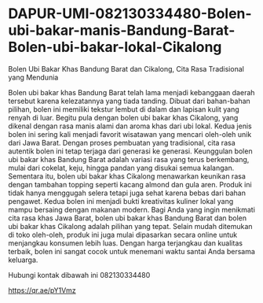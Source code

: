 # DAPUR-UMI-082130334480-Bolen-ubi-bakar-manis-Bandung-Barat-Bolen-ubi-bakar-lokal-Cikalong

Bolen Ubi Bakar Khas Bandung Barat dan Cikalong, Cita Rasa Tradisional yang Mendunia

Bolen ubi bakar khas Bandung Barat telah lama menjadi kebanggaan daerah tersebut karena kelezatannya yang tiada tanding. Dibuat dari bahan-bahan pilihan, bolen ini memiliki tekstur lembut di dalam dan lapisan kulit yang renyah di luar. Begitu pula dengan bolen ubi bakar khas Cikalong, yang dikenal dengan rasa manis alami dan aroma khas dari ubi lokal. Kedua jenis bolen ini sering kali menjadi favorit wisatawan yang mencari oleh-oleh unik dari Jawa Barat. Dengan proses pembuatan yang tradisional, cita rasa autentik bolen ini tetap terjaga dari generasi ke generasi.
Keunggulan bolen ubi bakar khas Bandung Barat adalah variasi rasa yang terus berkembang, mulai dari cokelat, keju, hingga pandan yang disukai semua kalangan. Sementara itu, bolen ubi bakar khas Cikalong menawarkan keunikan rasa dengan tambahan topping seperti kacang almond dan gula aren. Produk ini tidak hanya menggugah selera tetapi juga sehat karena bebas dari bahan pengawet. Kedua bolen ini menjadi bukti kreativitas kuliner lokal yang mampu bersaing dengan makanan modern.
Bagi Anda yang ingin menikmati cita rasa khas Jawa Barat, bolen ubi bakar khas Bandung Barat dan bolen ubi bakar khas Cikalong adalah pilihan yang tepat. Selain mudah ditemukan di toko oleh-oleh, produk ini juga mulai dipasarkan secara online untuk menjangkau konsumen lebih luas. Dengan harga terjangkau dan kualitas terbaik, bolen ini sangat cocok untuk menemani waktu santai Anda bersama keluarga.

Hubungi kontak dibawah ini 
082130334480

https://qr.ae/pY1Vmz
